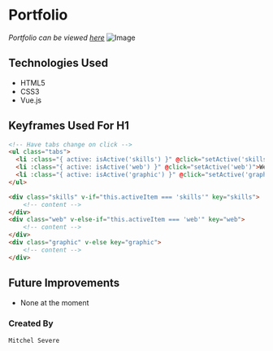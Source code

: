 # Portfolio
*Portfolio can be viewed [here](https://thatdudemitch.github.io/portfolio-about-me/)*
![Image](https://github.com/thatdudemitch/portfolio-about-me/blob/master/images/about-me-screenshot.png)

## Technologies Used

* HTML5
* CSS3
* Vue.js


## Keyframes Used For H1


```html
<!-- Have tabs change on click -->
<ul class="tabs">
  <li :class="{ active: isActive('skills') }" @click="setActive('skills')">Skills</li>
  <li :class="{ active: isActive('web') }" @click="setActive('web')">Web Apps</li>
  <li :class="{ active: isActive('graphic') }" @click="setActive('graphic')">Graphic Design</li>
</ul>

<div class="skills" v-if="this.activeItem === 'skills'" key="skills">
    <!-- content -->
</div>
<div class="web" v-else-if="this.activeItem === 'web'" key="web">
    <!-- content -->
</div>
<div class="graphic" v-else key="graphic">
    <!-- content -->
</div>
```

## Future Improvements

* None at the moment

### Created By
`Mitchel Severe`



